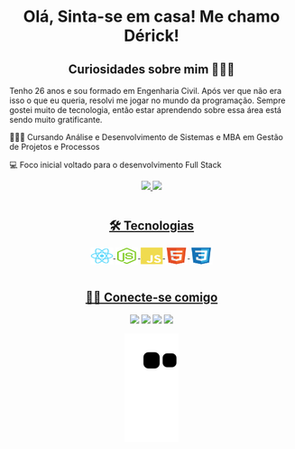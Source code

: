 <h1 align="center">Olá, Sinta-se em casa! Me chamo Dérick!</h1>
<div>
  <h2 align="center">Curiosidades sobre mim 👩🏻‍💻 </h2>
  <p> Tenho 26 anos e sou formado em Engenharia Civil. Após ver que não era isso o que eu queria, resolvi me jogar no mundo da programação. Sempre gostei muito de tecnologia, então estar aprendendo sobre essa área está sendo muito gratificante. </p>
  <p> 👩🏻‍🎓 Cursando Análise e Desenvolvimento de Sistemas e MBA em Gestão de Projetos e Processos </p>
  <p> 💻 Foco inicial voltado para o desenvolvimento Full Stack</p>
  
</div>
<div align="center">
  <a href="https://github.com/derick1castro">
  <img height="160em" src="https://github-readme-stats.vercel.app/api?username=derick1castro&show_icons=true&theme=merko&include_all_commits=true&count_private=true"/>
  <img height="160em" src="https://github-readme-stats.vercel.app/api/top-langs/?username=derick1castro&layout=compact&langs_count=6&theme=tokyonight"/>
</div>
<div align="center" style="display: inline_block"><br>
  <h2>🛠 Tecnologias</h2>
  <img align="center" alt="Js" height="30" width="40" src="https://raw.githubusercontent.com/devicons/devicon/master/icons/react/react-original.svg">
  <img align="center" alt="Js" height="30" width="40" src="https://raw.githubusercontent.com/devicons/devicon/master/icons/nodejs/nodejs-original.svg">
  <img align="center" alt="Js" height="30" width="40" src="https://raw.githubusercontent.com/devicons/devicon/master/icons/javascript/javascript-plain.svg">
  <img align="center" alt="HTML" height="30" width="40" src="https://raw.githubusercontent.com/devicons/devicon/master/icons/html5/html5-original.svg">
  <img align="center" alt="CSS" height="30" width="40" src="https://raw.githubusercontent.com/devicons/devicon/master/icons/css3/css3-original.svg">
</div>
 
 <br>
 
<div align="center"> 
  <h2>🤝🏻 Conecte-se comigo</h2>
  <a href="https://wa.me/5527999015550" target="_blank"> <img src="https://img.shields.io/badge/WhatsApp-25D366?style=for-the-badge&logo=whatsapp&logoColor=white" target="_blank"></a>
  <a href="https://instagram.com/derick1castro" target="_blank"><img src="https://img.shields.io/badge/-Instagram-%23E4405F?style=for-the-badge&logo=instagram&logoColor=white" target="_blank"></a> 
  <a href = "mailto:derick1castro@gmail.com"><img src="https://img.shields.io/badge/-Gmail-%23333?style=for-the-badge&logo=gmail&logoColor=white" target="_blank"></a>
  <a href="https://www.linkedin.com/in/derick-castro-763b171b4/" target="_blank"><img src="https://img.shields.io/badge/-LinkedIn-%230077B5?style=for-the-badge&logo=linkedin&logoColor=white" target="_blank"></a> 
 
  ![Snake animation](https://github.com/derick1castro/derick1castro/blob/output/github-contribution-grid-snake.svg)

</div>
